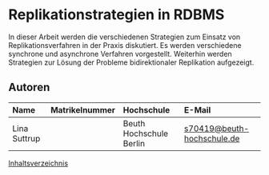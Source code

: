 # Replikationstrategien in RDBMS
In dieser Arbeit werden die verschiedenen Strategien zum Einsatz von Replikationsverfahren in der Praxis diskutiert. Es werden verschiedene synchrone und asynchrone Verfahren vorgestellt. Weiterhin werden  Strategien zur Lösung der Probleme bidirektionaler Replikation aufgezeigt. 

## Autoren

| Name         | Matrikelnummer | Hochschule              | E-Mail                     |
| :----------- | :------------- | :---------------------- | :------------------------- |
| Lina Suttrup |                | Beuth Hochschule Berlin | s70419@beuth-hochschule.de |





[Inhaltsverzeichnis](02_toc.md)